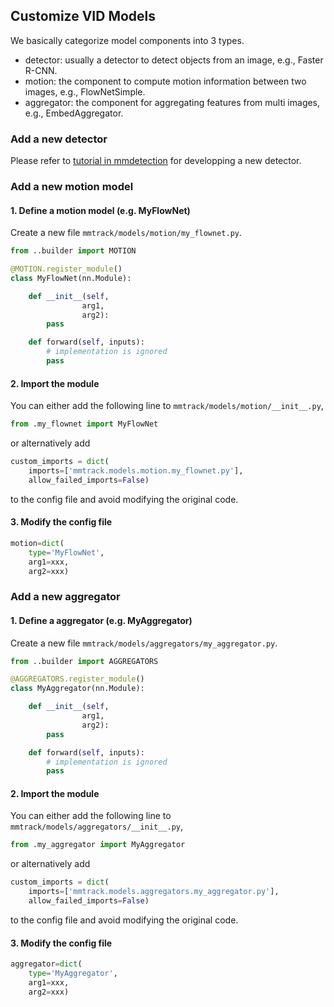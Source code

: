 ## Customize VID Models

We basically categorize model components into 3 types.

- detector: usually a detector to detect objects from an image, e.g., Faster R-CNN.
- motion: the component to compute motion information between two images, e.g., FlowNetSimple.
- aggregator: the component for aggregating features from multi images, e.g., EmbedAggregator.

### Add a new detector

Please refer to [tutorial in mmdetection](https://mmdetection.readthedocs.io/en/latest/tutorials/customize_models.html) for developping a new detector.

### Add a new motion model

#### 1. Define a motion model (e.g. MyFlowNet)

Create a new file `mmtrack/models/motion/my_flownet.py`.

```python
from ..builder import MOTION

@MOTION.register_module()
class MyFlowNet(nn.Module):

    def __init__(self,
                arg1,
                arg2):
        pass

    def forward(self, inputs):
        # implementation is ignored
        pass
```

#### 2. Import the module

You can either add the following line to `mmtrack/models/motion/__init__.py`,

```python
from .my_flownet import MyFlowNet
```

or alternatively add

```python
custom_imports = dict(
    imports=['mmtrack.models.motion.my_flownet.py'],
    allow_failed_imports=False)
```

to the config file and avoid modifying the original code.

#### 3. Modify the config file

```python
motion=dict(
    type='MyFlowNet',
    arg1=xxx,
    arg2=xxx)
```

### Add a new aggregator

#### 1. Define a aggregator (e.g. MyAggregator)

Create a new file `mmtrack/models/aggregators/my_aggregator.py`.

```python
from ..builder import AGGREGATORS

@AGGREGATORS.register_module()
class MyAggregator(nn.Module):

    def __init__(self,
                arg1,
                arg2):
        pass

    def forward(self, inputs):
        # implementation is ignored
        pass
```

#### 2. Import the module

You can either add the following line to `mmtrack/models/aggregators/__init__.py`,

```python
from .my_aggregator import MyAggregator
```

or alternatively add

```python
custom_imports = dict(
    imports=['mmtrack.models.aggregators.my_aggregator.py'],
    allow_failed_imports=False)
```

to the config file and avoid modifying the original code.

#### 3. Modify the config file

```python
aggregator=dict(
    type='MyAggregator',
    arg1=xxx,
    arg2=xxx)
```
